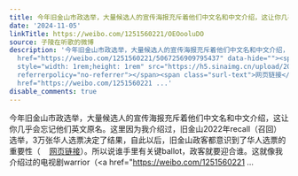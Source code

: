```yaml
---
title: 今年旧金山市政选举，大量候选人的宣传海报充斥着他们中文名和中文介绍，这让你几乎会忘记他们英文原名。这里因为我介绍过，旧金山2022年recall（召回）选举，3...
date: '2024-11-05'
linkTitle: https://weibo.com/1251560221/OEOooluDO
source: 子陵在听歌的微博
description: '今年旧金山市政选举，大量候选人的宣传海报充斥着他们中文名和中文介绍，这让你几乎会忘记他们英文原名。这里因为我介绍过，旧金山2022年recall（召回）选举，3万张华人选票决定了结果，自此以后，旧金山政客都意识到了华人选票的重要性（<a
  href="https://weibo.com/1251560221/5067256909795437" data-hide=""><span class="url-icon"><img
  style="width: 1rem;height: 1rem" src="https://h5.sinaimg.cn/upload/2015/09/25/3/timeline_card_small_web_default.png"
  referrerpolicy="no-referrer"></span><span class="surl-text">网页链接</span></a>）。所以说谁手里有关键ballot，政客就要迎合谁。这就像我介绍过的电视剧warrior（<a
  href="https://weibo.com/1251560221 ...'
disable_comments: true
---
```

今年旧金山市政选举，大量候选人的宣传海报充斥着他们中文名和中文介绍，这让你几乎会忘记他们英文原名。这里因为我介绍过，旧金山2022年recall（召回）选举，3万张华人选票决定了结果，自此以后，旧金山政客都意识到了华人选票的重要性（<a href="https://weibo.com/1251560221/5067256909795437" data-hide=""><span class="url-icon"><img style="width: 1rem;height: 1rem" src="https://h5.sinaimg.cn/upload/2015/09/25/3/timeline_card_small_web_default.png" referrerpolicy="no-referrer"></span><span class="surl-text">网页链接</span></a>）。所以说谁手里有关键ballot，政客就要迎合谁。这就像我介绍过的电视剧warrior（<a href="https://weibo.com/1251560221 ...